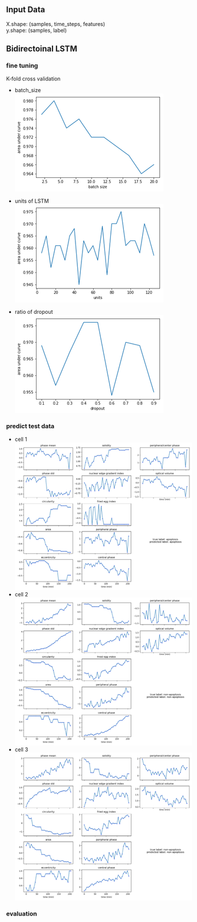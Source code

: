 ## Input Data

X.shape: (samples, time_steps, features)  
y.shape: (samples, label)  

## Bidirectoinal LSTM

### fine tuning

K-fold cross validation

* batch_size  
![](/images/lstmfinetunebatch.png)  

* units of LSTM  
![](/images/lstmfinetuneunita.png)  

* ratio of dropout  
![](/images/lstmfinetunedropout.png)  


### predict test data
* cell 1
![](/images/c1.png)  
* cell 2
![](/images/c2.png)  
* cell 3
![](/images/c3.png)  

### evaluation


